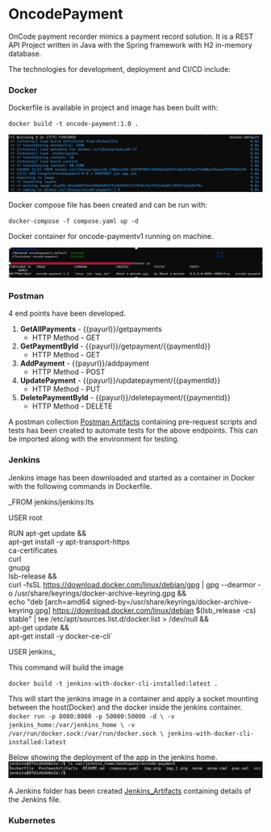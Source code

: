 # OncodePayment

OnCode payment recorder mimics a payment record solution. It is a REST API Project written in Java with the Spring framework with H2 in-memory database.

The technologies for development, deployment and CI/CD include:

### Docker
Dockerfile is available in project and image has been built with:

`docker build -t oncode-payment:1.0 .`

![img.png](img.png)

Docker compose file has been created and can be run with:

`docker-compose -f compose.yaml up -d`

Docker container for oncode-paymentv1 running on machine.

![img_1.png](img_1.png)

### Postman
4 end points have been developed.
1. **GetAllPayments** - {{payurl}}/getpayments
   - HTTP Method - GET
2. **GetPaymentById** - {{payurl}}/getpayment/{{paymentId}}
   - HTTP Method - GET
3. **AddPayment** - {{payurl}}/addpayment
   - HTTP Method - POST
4. **UpdatePayment** - {{payurl}}/updatepayment/{{paymentId}}
   - HTTP Method - PUT
5. **DeletePaymentById** - {{payurl}}/deletepayment/{{paymentId}}
   - HTTP Method - DELETE

A postman collection [Postman Artifacts](/PostmanArtifacts) containing pre-request scripts and tests has been created to automate tests for the above endpoints.
This can be imported along with the environment for testing.

### Jenkins

Jenkins image has been downloaded and started as a container in Docker with the following commands in Dockerfile. 

_FROM jenkins/jenkins:lts

USER root

RUN apt-get update && \
apt-get install -y apt-transport-https \
ca-certificates \
curl \
gnupg \
lsb-release && \
curl -fsSL https://download.docker.com/linux/debian/gpg | gpg --dearmor -o /usr/share/keyrings/docker-archive-keyring.gpg && \
echo "deb [arch=amd64 signed-by=/usr/share/keyrings/docker-archive-keyring.gpg] https://download.docker.com/linux/debian $(lsb_release -cs) stable" | tee /etc/apt/sources.list.d/docker.list > /dev/null && \
apt-get update && \
apt-get install -y docker-ce-cli`

USER jenkins_

This command will build the image

`docker build -t jenkins-with-docker-cli-installed:latest .`

This will start the jenkins image in a container and apply a socket mounting between the host(Docker) and the docker inside the jenkins container.
`docker run -p 8080:8080 -p 50000:50000 -d \
-v jenkins_home:/var/jenkins_home \
-v /var/run/docker.sock:/var/run/docker.sock \
jenkins-with-docker-cli-installed:latest`

Below showing the deployment of the app in the jenkins home.
![img_2.png](img_2.png)

A Jenkins folder has been created [Jenkins_Artifacts](/Jenkins) containing details of the Jenkins file.
### Kubernetes
